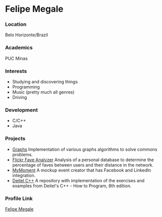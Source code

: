 # Felipe Megale

### Location

Belo Horizonte/Brazil

### Academics

PUC Minas

### Interests

- Studying and discovering things
- Programming
- Music (pretty much all genres)
- Driving

### Development

- C/C++
- Java

### Projects

- [Graphs](https://github.com/felipemegale/graphs) Implementation of various graphs algorithms to solve commons problems.
- [Flickr Fave Analyzer](https://github.com/felipemegale/aoc3-data-processing) Analysis of a personal database to determine the percentage of faves between users and their distance in the network.
- [MyMoment](https://github.com/felipemegale/MyMoment) A mockup event creator that has Facebook and LinkedIn integration.
- [Deitel C++](https://github.com/felipemegale/deitel-cpp) A repository with implementation of the exercises and examples from Deitel's C++ - How to Program, 8th edition.

### Profile Link

[Felipe Megale](https://github.com/felipemegale)